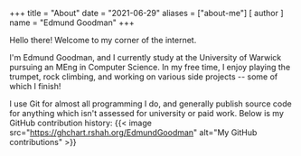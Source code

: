 +++
title = "About"
date = "2021-06-29"
aliases = ["about-me"]
[ author ]
  name = "Edmund Goodman"
+++


Hello there! Welcome to my corner of the internet.

I'm Edmund Goodman, and I currently study at the University of Warwick pursuing
an MEng in Computer Science. In my free time, I enjoy playing the trumpet, rock
climbing, and working on various side projects -- some of which I finish!

I use Git for almost all programming I do, and generally publish source code for
anything which isn't assessed for university or paid work. Below is my GitHub
contribution history:
{{< image src="https://ghchart.rshah.org/EdmundGoodman" alt="My GitHub contributions" >}}
